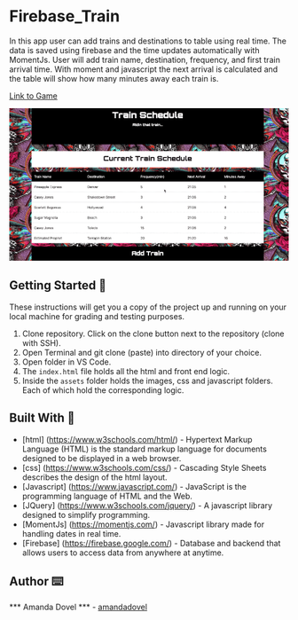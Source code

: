 # Firebase_Train

In this app user can add trains and destinations to table using real time. The data is saved using firebase and the time updates automatically with MomentJs. User will add train name, destination, frequency, and first train arrival time. With moment and javascript the next arrival is calculated and the table will show how many minutes away each train is. 

<a href="https://amandadovel.github.io/Firebase_Train/" target="_blank">Link to Game</a>

<img src="/assets/images/traingif.gify.gif" alt="trainGif">

## Getting Started 🏁

These instructions will get you a copy of the project up and running on your local machine for grading and testing purposes. 

1. Clone repository. Click on the clone button next to the repository (clone with SSH). 
2. Open Terminal and git clone (paste) into directory of your choice. 
3. Open folder in VS Code. 
4. The `index.html` file holds all the html and front end logic.
5. Inside the  `assets` folder holds the images, css and javascript folders. Each of which hold the corresponding logic. 

## Built With 🔧

* [html] (https://www.w3schools.com/html/) - Hypertext Markup Language (HTML) is the standard markup language for documents designed to be displayed in a web browser. 
* [css] (https://www.w3schools.com/css/) - Cascading Style Sheets describes the design of the html layout. 
* [Javascript] (https://www.javascript.com/) - JavaScript is the programming language of HTML and the Web.
* [JQuery] (https://www.w3schools.com/jquery/) - A javascript library designed to simplify programming.
* [MomentJs] (https://momentjs.com/) - Javascript library made for handling dates in real time. 
* [Firebase] (https://firebase.google.com/) - Database and backend that allows users to access data from anywhere at    anytime.


## Author ⌨️
*** Amanda Dovel *** - [amandadovel](https://github.com/amandadovel)